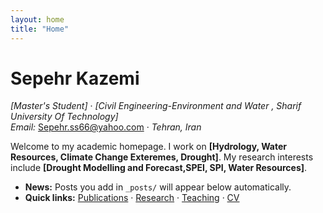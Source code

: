 ```yaml
---
layout: home
title: "Home"
---
```


# Sepehr Kazemi
*[Master's Student]* · *[Civil Engineering-Environment and Water , Sharif University Of Technology]*  
*Email:* Sepehr.ss66@yahoo.com · *Tehran, Iran*

Welcome to my academic homepage. I work on **[Hydrology, Water Resources, Climate Change Exteremes, Drought]**. My research interests include **[Drought Modelling and Forecast,SPEI, SPI, Water Resources]**.

- **News:** Posts you add in `_posts/` will appear below automatically.
- **Quick links:** [Publications](/publications) · [Research](/research) · [Teaching](/teaching) · [CV](/cv)
